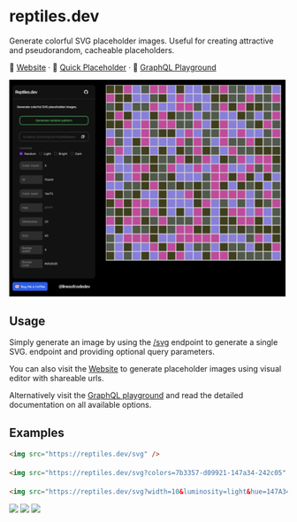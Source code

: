 # reptiles.dev

Generate colorful SVG placeholder images. Useful for creating attractive and pseudorandom, cacheable placeholders.

🦎
 [Website](https://reptiles.dev) · 🚀 [Quick Placeholder](https://reptiles.dev/svg) · 🛝 [GraphQL Playground](https://reptiles.dev/graphql)

<img width="500px" src="docs/example.png" />

## Usage

Simply generate an image by using the [/svg](https://reptiles.dev/svg) endpoint to generate a single SVG. endpoint and providing optional query parameters.

You can also visit the [Website](https://reptiles.dev) to generate placeholder images using visual editor with shareable urls.

Alternatively visit the [GraphQL playground](https://reptiles.dev/graphql) and read the detailed documentation on all available options.

## Examples

```html
<img src="https://reptiles.dev/svg" />

<img src="https://reptiles.dev/svg?colors=7b3357-d09921-147a34-242c05" />

<img src="https://reptiles.dev/svg?width=10&luminosity=light&hue=147A34" />
```

<img src="https://reptiles.dev/svg" />

<img src="https://reptiles.dev/svg?colors=7b3357-d09921-147a34-242c05" />

<img src="https://reptiles.dev/svg?width=10&luminosity=light&hue=147A34" />

